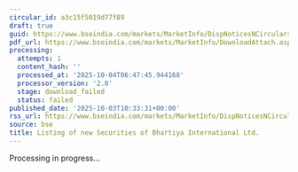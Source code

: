 ```yaml
---
circular_id: a3c15f5019d77f89
draft: true
guid: https://www.bseindia.com/markets/MarketInfo/DispNoticesNCirculars.aspx?Noticeid={C97A8C56-A204-4D78-8FC2-F2DB33A6CED1}&noticeno=20251003-22&dt=10/03/2025&icount=22&totcount=73&flag=0
pdf_url: https://www.bseindia.com/markets/MarketInfo/DownloadAttach.aspx?id=20251003-22&attachedId=
processing:
  attempts: 1
  content_hash: ''
  processed_at: '2025-10-04T06:47:45.944168'
  processor_version: '2.0'
  stage: download_failed
  status: failed
published_date: '2025-10-03T10:33:31+00:00'
rss_url: https://www.bseindia.com/markets/MarketInfo/DispNoticesNCirculars.aspx?Noticeid={C97A8C56-A204-4D78-8FC2-F2DB33A6CED1}&noticeno=20251003-22&dt=10/03/2025&icount=22&totcount=73&flag=0
source: bse
title: Listing of new Securities of Bhartiya International Ltd.
---
```


Processing in progress...